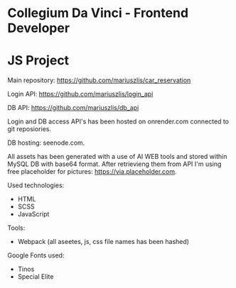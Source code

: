 # Collegium Da Vinci - Frontend Developer
# JS Project

Main repository: https://github.com/mariuszlis/car_reservation

Login API: https://github.com/mariuszlis/login_api

DB API: https://github.com/mariuszlis/db_api

Login and DB access API's has been hosted on onrender.com connected to git reposiories.

DB hosting: seenode.com.

All assets has been generated with a use of AI WEB tools and stored within MySQL DB with base64 format.
After retrievieng them from API I'm using free placeholder for pictures: https://via.placeholder.com.

Used technologies:
- HTML
- SCSS
- JavaScript

Tools:
- Webpack (all aseetes, js, css file names has been hashed)

Google Fonts used:
- Tinos
- Special Elite

